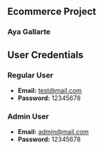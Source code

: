 ## Ecommerce Project

### Aya Gallarte

## User Credentials

### Regular User
- **Email:** test@mail.com
- **Password:** 12345678

### Admin User
- **Email:** admin@mail.com
- **Password:** 12345678




